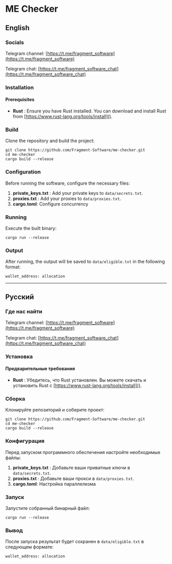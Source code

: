 # ME Checker

## English

### Socials

Telegram channel: [https://t.me/fragment_software](https://t.me/fragment_software)

Telegram chat: [https://t.me/fragment_software_chat](https://t.me/fragment_software_chat)

### Installation

#### Prerequisites

- **Rust** : Ensure you have Rust installed. You can download and install Rust from [https://www.rust-lang.org/tools/install]().

### Build

Clone the repository and build the project:

```
git clone https://github.com/Fragment-Software/me-checker.git
cd me-checker
cargo build --release
```

### Configuration

Before running the software, configure the necessary files:

1. **private_keys.txt** : Add your private keys to `data/secrets.txt`.
2. **proxies.txt** : Add your proxies to `data/proxies.txt`.
3. **cargo.toml**: Configure concurrency

### Running

Execute the built binary:

`cargo run --release`

### Output

After running, the output will be saved to `data/eligible.txt` in the following format:

`wallet_address: allocation`

---

## Русский

### Где нас найти

Telegram channel: [https://t.me/fragment_software](https://t.me/fragment_software)

Telegram chat: [https://t.me/fragment_software_chat](https://t.me/fragment_software_chat)

### Установка

#### Предварительные требования

- **Rust** : Убедитесь, что Rust установлен. Вы можете скачать и установить Rust с [https://www.rust-lang.org/tools/install]().

### Сборка

Клонируйте репозиторий и соберите проект:

```
git clone https://github.com/Fragment-Software/me-checker.git
cd me-checker
cargo build --release
```

### Конфигурация

Перед запуском программного обеспечения настройте необходимые файлы:

1. **private_keys.txt** : Добавьте ваши приватные ключи в `data/secrets.txt`.
2. **proxies.txt** : Добавьте ваши прокси в `data/proxies.txt`.
3. **cargo.toml**: Настройка параллелизма

### Запуск

Запустите собранный бинарный файл:

`cargo run --release `

### Вывод

После запуска результат будет сохранен в `data/eligible.txt` в следующем формате:

`wallet_address: allocation`
